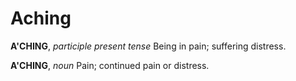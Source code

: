 # Aching

**A'CHING**, _participle present tense_ Being in pain; suffering distress.

**A'CHING**, _noun_ Pain; continued pain or distress.